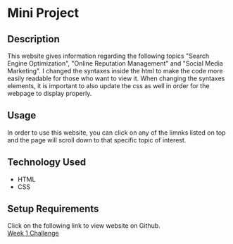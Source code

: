 # Mini Project

## Description
This website gives information regarding the following topics "Search Engine Optimization", "Online Reputation Management" and "Social Media Marketing". I changed the syntaxes inside the html to make the code more easily readable for those who want to view it. When changing the syntaxes elements, it is important to also update the css as well in order for the webpage to display properly.
## Usage
In order to use this website, you can click on any of the limnks listed on top and the page will scroll down to that specific topic of interest.
## Technology Used
<ul>
    <li>HTML</li>
    <li>CSS</li>
</ul>

## Setup Requirements
Click on the following link to view website on Github.
<br>
[Week 1 Challenge](https://danalexanderh.github.io/uci-first-mini-project/)